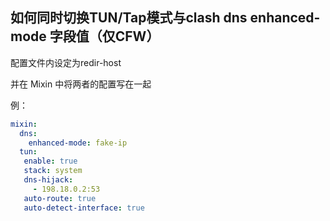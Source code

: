 ## 如何同时切换TUN/Tap模式与clash dns enhanced-mode 字段值（仅CFW）

配置文件内设定为redir-host

并在 Mixin 中将两者的配置写在一起

例：
``` yaml
mixin:
  dns:
    enhanced-mode: fake-ip
  tun:
   enable: true
   stack: system 
   dns-hijack:
     - 198.18.0.2:53 
   auto-route: true
   auto-detect-interface: true
```
